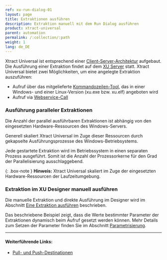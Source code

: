 ```yaml
---
ref: xu-run-dialog-01
layout: page
title: Extraktionen ausführen
description: Extraktion manuell mit dem Run Dialog ausführen
product: xtract-universal
parent: automation
permalink: /:collection/:path
weight: 1
lang: de_DE
---
```

Xtract Universal ist entsprechend einer [Client-Server-Architektur](../einfuehrung) aufgebaut. 
Die Ausführung einer Extraktion findet auf dem [XU Server](../server#extraktion-auf-dem-server-ausführen) statt. Xtract Universal bietet zwei Möglichkeiten, um eine angelegte Extraktion auszuführen:
- Aufruf über das mitgelieferte [Kommandozeilen-Tool](../automation/call-via-commandline), das in einer Windows- und einer Linux-Version (xu.exe bzw. xu.elf) angeboten wird  
- Aufruf via [Webservice-Call](../automation/call-via-webservice) 

### Ausführung paralleler Extraktionen

Die Anzahl der parallel ausführbaren Extraktionen ist abhängig von den eingesetzten Hardware-Ressourcen des Windows-Servers. 

Generell skaliert Xtract Universal im Zuge dieser Ressourcen durch gekapselte Ausführungsprozesse des Windows-Betriebsystems. 

Jede gestartete Extraktion wird im Betriebssystem in einen separaten Prozess ausgeführt. Somit ist die Anzahl der Prozessorkerne für den Grad der Parallelisierung ausschlaggebend.

{: .box-note }
**Hinweis:** Xtract Universal skaliert im Zuge der eingesetzten Hardware-Ressourcen der Laufzeitumgebung.

### Extraktion im XU Designer manuell ausführen 
Die manuelle Extraktion und direkte Ausführung im Designer wird im Abschnitt [Eine Extraktion ausführen](../erste-schritte/eine-extraktion-ausfuehren) beschrieben.

Das beschriebene Beispiel zeigt, dass die Werte bestimmter Parameter der Extraktionen dynamisch beim Aufruf gesetzt werden können. Mehr Details zum Setzen der Parameter finden Sie im Abschnitt [Parametrisierung](../automation/xu-parameter).

<!---
Offene Frage und Vorschläge von YW:
- Ich fände einen Verlgeich, Vor-/Nachteile zwischen Anstarten der Extraktion via xu.exe vs. http-Webservice sehr hilfreich
- Frage: Was passiert, wenn man dieselbe Extraktione mehrfach anstartet?
- Wieviele Extraktionen können gleichzeitig ausgeführt werden?
-->
****
#### Weiterführende Links:
- [Pull- und Push-Destinationen ](../xu-destinationen#pull--und-push-destinationen)